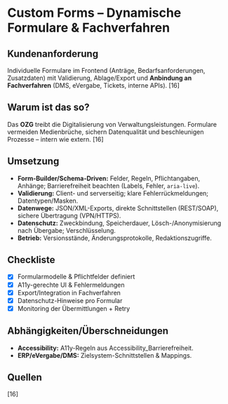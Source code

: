 # Custom Forms – Dynamische Formulare & Fachverfahren

## Kundenanforderung
Individuelle Formulare im Frontend (Anträge, Bedarfsanforderungen, Zusatzdaten) mit Validierung, Ablage/Export und **Anbindung an Fachverfahren** (DMS, eVergabe, Tickets, interne APIs). [16]

## Warum ist das so?
Das **OZG** treibt die Digitalisierung von Verwaltungsleistungen. Formulare vermeiden Medienbrüche, sichern Datenqualität und beschleunigen Prozesse – intern wie extern. [16]

## Umsetzung
- **Form-Builder/Schema-Driven:** Felder, Regeln, Pflichtangaben, Anhänge; Barrierefreiheit beachten (Labels, Fehler, `aria-live`).  
- **Validierung:** Client- und serverseitig; klare Fehlerrückmeldungen; Datentypen/Masken.  
- **Datenwege:** JSON/XML-Exports, direkte Schnittstellen (REST/SOAP), sichere Übertragung (VPN/HTTPS).  
- **Datenschutz:** Zweckbindung, Speicherdauer, Lösch-/Anonymisierung nach Übergabe; Verschlüsselung.  
- **Betrieb:** Versionsstände, Änderungsprotokolle, Redaktionszugriffe.

## Checkliste
- [x] Formularmodelle & Pflichtfelder definiert  
- [x] A11y-gerechte UI & Fehlermeldungen  
- [x] Export/Integration in Fachverfahren  
- [x] Datenschutz-Hinweise pro Formular  
- [x] Monitoring der Übermittlungen + Retry

## Abhängigkeiten/Überschneidungen
- **Accessibility:** A11y-Regeln aus Accessibility_Barrierefreiheit.  
- **ERP/eVergabe/DMS:** Zielsystem-Schnittstellen & Mappings.

## Quellen
[16]
